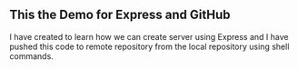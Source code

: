 ## This the Demo for Express and GitHub
I have created to learn how we can create server using Express and I have pushed this code to remote repository from the local repository using shell commands.
